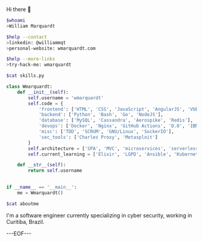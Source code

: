 Hi there :wave:

```bash
$whoami
>William Marquardt
```

```bash
$help --contact
>linkedin: @williammqt
>personal-website: wmarquardt.com
```
```bash
$help --more-links
>try-hack-me: wmarquardt
```

```bash    
$cat skills.py
```
```python
class Wmarquardt:
    def __init__(self):
        self.username = 'wmarquardt'
        self.code = {
            'frontend': ['HTML', 'CSS', 'JavaScript', 'AngularJS', 'VUE', 'Boostrap'],
            'backend': ['Python', 'Bash', 'Go', 'NodeJS'],
            'database': ['MySQL', 'Cassandra', 'Aerospike', 'Redis'],
            'devops': ['Docker', 'Nginx', 'GitHub Actions', 'D.O', 'IBM Cloud'],
            'misc': ['TDD', 'SCRUM', 'GNU/Linux', 'SockerIO'],
            'sec_tools': ['Charles Proxy', 'Metasploit']
        }
        self.architecture = ['SPA', 'MVC', 'microservices', 'serverless']
        self.current_learning = ['Elixir', 'LGPD', 'Ansible', 'Kubernetes']

    def __str__(self):
        return self.username
    

if __name__ == '__main__':
    me = Wmarquardt()
```

```bash
$cat aboutme
```
I'm a software engineer currently specializing in cyber security, working in Curitiba, Brazil.

---EOF---
